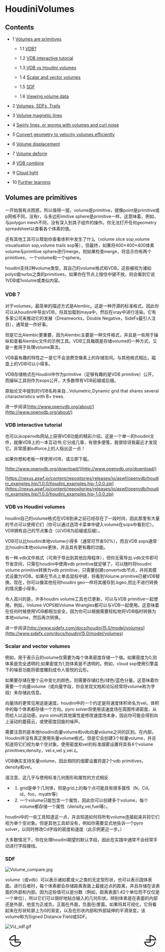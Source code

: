 # HoudiniVolumes

## Contents

* 1 [Volumes are primitives]()

  * 1.1 [VDB?]()

  * 1.2 [VDB interactive tutorial]()

  * 1.3[ VDB vs Houdini volumes]()

  * 1.4 [Scalar and vector volumes]()

  * 1.5 [SDF]()

  * 1.6 [Viewing volume data]()
  
* 2 [Volumes, SDFs, Trails]()

* 3 [Volume magnetic lines]()

* 4 [Swirly lines, or worms with volumes and curl noise]()

* 5 [Convert geometry to velocity volumes efficiently]()

* 6 [Volume displacement]()

* 7 [Volume deform]()

* 8 [VDB combine]()

* 9 [Cloud light]()

* 10 [Further learning]()

## Volumes are primitives

一开始我有点困惑，所以值得一提。volume是primitive，就像point是primitive或p网格不同，没有r，与多边形imitive sphere是primitive一样。这意味着，例如，与polygon mesh不同，没有深入到其子组件的操作。你无法打开任何geometry spreadsheet以查看各个体素的值。

还有其他工具可以帮助你查看体积中发生了什么（volume slice sop,volume visualisation sop,volume trails sop等），但最终，如果将400×400×400体素volume与primitive sphere进行merge，则如果检查merge，将显示你有两个primitives，一个volume和一个sphere。

houdini支持2种volume类型，其自己的volume格式和VDB。这些被视为诸如polys或nurbs之类的primitives，如果你在节点上按住中键不放，则会看到它说1VDB或1volume或类似内容。

### VDB？

对于volumes，最简单的描述方式是Alembic。这是一种开源的标准格式，因此你可以从houdini中导出VDB，将其加载到maya中，然后在vray中进行渲染。它有多家公司来推动它的发展（Dreamworks，Double Negative，SideFx最引人注目），通常是一件好事。

但是它比Alembic更重要，因为Alembic主要是一种文件格式，并且是一些用于操纵和查看Alembic文件的示例工具。VDB工具箱既是存储volume的一种方式，又是一套用于处理volume算法。

VDB最有趣的特性之一是它不会浪费空像素上的存储空间。与其他格式相比，磁盘上的VDB可以小得多。

VDB存储格式在Houdini中作为primitive（足够有趣的是VDB primitive）公开，而操纵工具则作为sops公开，大多数带有VDB前缀或后缀。

原始论文中提到的VDB名称来自...Volumetric,Dynamic grid that shares several characteristics with B+ trees.

进一步阅读[http://www.openvdb.org/about/](http://www.openvdb.org/about/)

### VDB interactive tutorial

也可以从openvdb网站上获得VDB功能的精彩介绍。这是一个单一的houdini文件，就像VDB上的一本互动书;它分成几章，有很多便笺，我很惊讶我最近才发现它。非常感谢odforce上的人指出这一点！

如果你想和老板一样使用VDB，请立即下载。

[http://www.openvdb.org/download/](http://www.openvdb.org/download/)

[https://nexus.aswf.io/content/repositories/releases/io/aswf/openvdb/houdini_examples.hip/1.0.0/houdini_examples.hip-1.0.0.zip](https://nexus.aswf.io/content/repositories/releases/io/aswf/openvdb/houdini_examples.hip/1.0.0/houdini_examples.hip-1.0.0.zip)

### VDB vs Houdini volumes

houdini自己的volume格式在VDB到来之前已经存在了一段时间，因此那里有大量的节点可以使用它们（你可以通过选项卡菜单中键入volume在sops中看到它）。VDB拥有自己的节点集合（以VDB为前缀或后缀）。

VDB可以比houdini本地volume小得多（通常可节省50%），而且VDB sops通常比houdini本地volume更快，并且具有更有趣的功能。

有一种.vdb文件格式（可用于导出到其他应用程序），但你无需导出.vdb文件即可节省空间，只需在houdini中使用vdb primitive就足够了。可以随时将houdini volume primitive转换为vdb primitive，只需要创建convertvdb节点，并将其模式设置为VDB。如果在节点上单击鼠标中键，将看到Volume primitive已被VDB替换。现在，你可以像其他任何houdini geo一样将其缓存到.bgeo,但比不进行转换的情况要小得多。

令人高兴的是，许多houdini volume工具也已更新，可以与VDB primitive一起使用。例如，Volume VOPS和Volume Wrangles都可以与VDB一起使用。这意味着在任何时候使用VDB都相当安全，因为你可以根据需要轻松地将VDB临时转换为本地volume，然后再次转换。

进一步阅读[http://www.sidefx.com/docs/houdini15.0/model/volumes](http://www.sidefx.com/docs/houdini15.0/model/volumes)

### Scalar and vector volumes

例如，用于表示云的volume仅需要为每个体素密度存储一个值。如果密度为0,则体素是完全透明的;如果密度为1,则体素是不透明的。例如，cloud sop使用引擎盖下的噪音功能将密度雕刻成令人愉悦的云形。

如果要存储在整个云中变化的颜色，则需要存储红色/绿色/蓝色分量。这意味着你需要一个向量volume（或向量字段，你会发现文档和论坛经常将volume称为字段）来存储此信息。

向量场的更常见用途是速度。houdini中的一个约定是将速度体积命名为vel。体积中的每个体素都存储一个方向。pyro solver将使用该速度场在周围传递密度，从而给人以运动感。pyro sims的其他属性是修改速度场本身，因此你可能会得到向上滚动的蘑菇云，或使密度回旋的噪声。

需要注意的是本地houdini向量volume和vdb向量volume之间的区别。在内部，Houdini并没有真正使用矢量volume格式，但是它会创建3个标量volume，并且知道将它们视为单个空对象。使用密度和vel的标准烟雾设置将具有4个volume primitives;density，vel.x,vel.y,vel.z。

VDB确实支持矢量volume，因此相同的烟雾设置将是2个vdb primitives，density和vel。

请注意，这几乎与使用标准几何图形和属性的方式相反

* 1. grid是单个几何体，但是grid上的每个点可能具有很多属性（N，Cd，id，foo，myattr等）

* 2. 一个volume只能包含一个属性，因此你可以创建多个volume，每个volume都存储一个属性（density,vel,fuel等）。

houdini中的一些工具知道这一点，并且知道如何将所有volume连接起来并将它们视为单个空对象。但是其他工具却没有，例如你需要显式地告诉一个pyro solver，以同时修改Cd字段的密度和速度（此示例更近一步。）

大多数情况下，你在处理houdini期望的默认字段，因此在实践中通常不会经常手动进行字段接线。

### SDF

![Volume_compare.jpg](http://www.tokeru.com/cgwiki/images/9/97/Volume_compare.jpg)

volume（或vdb）可以表示诸如雾或火之类的无定型形状，也可以表示固体表面。进行后者时，每个体素都会存储距离表面上最接近点的距离，并且存储在该表面的外部和内部。因为这些值可以是分数（例如，距离表面1.42个单位而不仅仅是一个单位），所以它们可以很好地贴合输入的几何形状。辨别体素是在表面的内部还是外部，他变为正或负。正面在外面，负面在i里面。如果将其可视化，它将看起来在形状轮廓上为0的渐变，以及在形状内部和外部延伸的平滑渐变。该volume称为Signed Distance Field或SDF。

![Viz_sdf.gif](http://www.tokeru.com/cgwiki/images/8/88/Viz_sdf.gif)


<a href="Houdini_Lighting_Shading.md">
  <img src="https://github.com/BlenderCN/blenderTutorial/blob/master/mDrivEngine/blenderpng/logoleft.png" align="left">
</a>
<a href="HoudiniVex.md">
  <img src="https://github.com/BlenderCN/blenderTutorial/blob/master/mDrivEngine/blenderpng/logoright.png" align="right">
</a>

